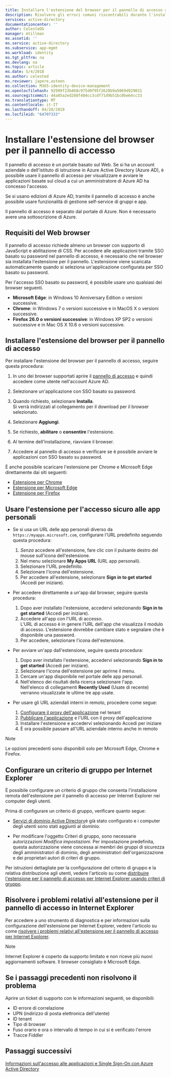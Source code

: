 ```yaml
---
title: Installare l'estensione del browser per il pannello di accesso alle applicazioni | Microsoft Docs
description: Risolvere gli errori comuni riscontrabili durante l'installazione dell'estensione del browser per il pannello di accesso.
services: active-directory
documentationcenter: ''
author: CelesteDG
manager: mtillman
ms.assetid: ''
ms.service: active-directory
ms.subservice: app-mgmt
ms.workload: identity
ms.tgt_pltfrm: na
ms.devlang: na
ms.topic: article
ms.date: 5/4/2018
ms.author: celested
ms.reviewer: japere,asteen
ms.collection: M365-identity-device-management
ms.openlocfilehash: 92999f23b468c975d0f95f2628b9a5069d929031
ms.sourcegitcommit: 44a85a2ed288f484cc3cdf71d9b51bc0be64cc33
ms.translationtype: MT
ms.contentlocale: it-IT
ms.lasthandoff: 04/28/2019
ms.locfileid: "64707333"
---
```

# <a name="install-the-access-panel-browser-extension"></a>Installare l'estensione del browser per il pannello di accesso

Il pannello di accesso è un portale basato sul Web. Se si ha un account aziendale o dell'istituto di istruzione in Azure Active Directory (Azure AD), è possibile usare il pannello di accesso per visualizzare e avviare le applicazioni basate sul cloud a cui un amministratore di Azure AD ha concesso l'accesso. 

Se si usano edizioni di Azure AD, tramite il pannello di accesso è anche possibile usare funzionalità di gestione self-service di gruppi e app. 

Il pannello di accesso è separato dal portale di Azure. Non è necessario avere una sottoscrizione di Azure.

## <a name="web-browser-requirements"></a>Requisiti del Web browser

Il pannello di accesso richiede almeno un browser con supporto di JavaScript e abilitazione di CSS. Per accedere alle applicazioni tramite SSO basato su password nel pannello di accesso, è necessario che nel browser sia installata l'estensione per il pannello. L'estensione viene scaricata automaticamente quando si seleziona un'applicazione configurata per SSO basato su password.

Per l'accesso SSO basato su password, è possibile usare uno qualsiasi dei browser seguenti.

- **Microsoft Edge**: in Windows 10 Anniversary Edition o versioni successive. 
- **Chrome**: in Windows 7 o versioni successive e in MacOS X o versioni successive.
- **Firefox 26.0 o versioni successive**: in Windows XP SP2 o versioni successive e in Mac OS X 10.6 o versioni successive.

## <a name="install-the-access-panel-browser-extension"></a>Installare l'estensione del browser per il pannello di accesso

Per installare l'estensione del browser per il pannello di accesso, seguire questa procedura:

1.  In uno dei browser supportati aprire il [pannello di accesso](https://myapps.microsoft.com) e quindi accedere come utente nell'account Azure AD.

2.  Selezionare un'applicazione con SSO basato su password.

3.  Quando richiesto, selezionare **Installa**.  
    Si verrà indirizzati al collegamento per il download per il browser selezionato. 
    
4.  Selezionare **Aggiungi**.

5.  Se richiesto, **abilitare** o **consentire** l'estensione.

6.  Al termine dell'installazione, riavviare il browser.

7.  Accedere al pannello di accesso e verificare se è possibile avviare le applicazioni con SSO basato su password.

È anche possibile scaricare l'estensione per Chrome e Microsoft Edge direttamente dai siti seguenti:

- [Estensione per Chrome](https://chrome.google.com/webstore/detail/access-panel-extension/ggjhpefgjjfobnfoldnjipclpcfbgbhl)
- [Estensione per Microsoft Edge](https://www.microsoft.com/store/apps/9pc9sckkzk84)
- [Estensione per Firefox](https://addons.mozilla.org/en-US/firefox/addon/access-panel-extension/)

## <a name="use-the-my-apps-secure-sign-in-extension"></a>Usare l'estensione per l'accesso sicuro alle app personali
* Se si usa un URL delle app personali diverso da `https://myapps.microsoft.com`, configurare l'URL predefinito seguendo questa procedura:
   1. *Senza* accedere all'estensione, fare clic con il pulsante destro del mouse sull'icona dell'estensione.
   2. Nel menu selezionare **My Apps URL** (URL app personali).
   3. Selezionare l'URL predefinito.
   4. Selezionare l'icona dell'estensione.
   5. Per accedere all'estensione, selezionare **Sign in to get started** (Accedi per iniziare).

* Per accedere direttamente a un'app dal browser, seguire questa procedura:
   1. Dopo aver installato l'estensione, accedervi selezionando **Sign in to get started** (Accedi per iniziare).
   2. Accedere all'app con l'URL di accesso.  
       L'URL di accesso è in genere l'URL dell'app che visualizza il modulo di accesso.
      L'estensione dovrebbe cambiare stato e segnalare che è disponibile una password.
   3. Per accedere, selezionare l'icona dell'estensione.

* Per avviare un'app dall'estensione, seguire questa procedura:
   1. Dopo aver installato l'estensione, accedervi selezionando **Sign in to get started** (Accedi per iniziare).
   2. Selezionare l'icona dell'estensione per aprirne il menu.
   3. Cercare un'app disponibile nel portale delle app personali.
   4. Nell'elenco dei risultati della ricerca selezionare l'app.  
       Nell'elenco di collegamenti **Recently Used** (Usate di recente) verranno visualizzate le ultime tre app usate.
       
* Per usare gli URL aziendali interni in remoto, procedere come segue:
    1. [Configurare il proxy dell'applicazione](https://docs.microsoft.com/azure/active-directory/active-directory-application-proxy-enable) nel tenant
    2. [Pubblicare l'applicazione](https://docs.microsoft.com/azure/active-directory/application-proxy-publish-azure-portal) e l'URL con il proxy dell'applicazione
    3. Installare l'estensione e accedervi selezionando Accedi per iniziare
    4. È ora possibile passare all'URL aziendale interno anche in remoto

> [!NOTE]
> Le opzioni precedenti sono disponibili solo per Microsoft Edge, Chrome e Firefox.

## <a name="set-up-a-group-policy-for-internet-explorer"></a>Configurare un criterio di gruppo per Internet Explorer

È possibile configurare un criterio di gruppo che consenta l'installazione remota dell'estensione per il pannello di accesso per Internet Explorer nei computer degli utenti.

Prima di configurare un criterio di gruppo, verificare quanto segue:

-   [Servizi di dominio Active Directory](https://msdn.microsoft.com/library/aa362244%28v=vs.85%29.aspx)è già stato configurato e i computer degli utenti sono stati aggiunti al dominio.

-   Per modificare l'oggetto Criteri di gruppo, sono necessarie autorizzazioni *Modifica impostazioni*. Per impostazione predefinita, questa autorizzazione viene concessa ai membri dei gruppi di sicurezza degli amministratori di dominio, degli amministratori dell'organizzazione e dei proprietari autori di criteri di gruppo.

Per istruzioni dettagliate per la configurazione del criterio di gruppo e la relativa distribuzione agli utenti, vedere l'articolo su come [distribuire l'estensione per il pannello di accesso per Internet Explorer usando criteri di gruppo](deploy-access-panel-browser-extension.md).

## <a name="troubleshoot-the-access-panel-extension-in-internet-explorer"></a>Risolvere i problemi relativi all'estensione per il pannello di accesso in Internet Explorer

Per accedere a uno strumento di diagnostica e per informazioni sulla configurazione dell'estensione per Internet Explorer, vedere l'articolo su come [risolvere i problemi relativi all'estensione per il pannello di accesso per Internet Explorer](manage-access-panel-browser-extension.md).

> [!NOTE]
> Internet Explorer è coperto da supporto limitato e non riceve più nuovi aggiornamenti software. Il browser consigliato è Microsoft Edge.

## <a name="if-the-preceding-steps-do-not-resolve-the-issue"></a>Se i passaggi precedenti non risolvono il problema

Aprire un ticket di supporto con le informazioni seguenti, se disponibili:

-   ID errore di correlazione
-   UPN (indirizzo di posta elettronica dell'utente)
-   ID tenant
-   Tipo di browser
-   Fuso orario e ora o intervallo di tempo in cui si è verificato l'errore
-   Tracce Fiddler

## <a name="next-steps"></a>Passaggi successivi
[Informazioni sull'accesso alle applicazioni e Single Sign-On con Azure Active Directory](what-is-single-sign-on.md)
